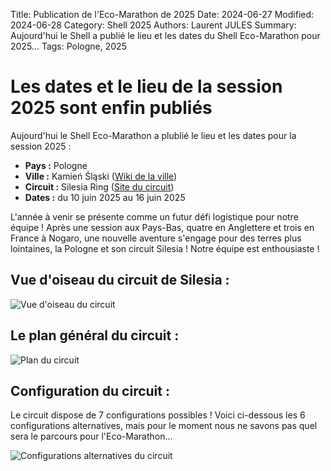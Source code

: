 Title: Publication de l'Eco-Marathon de 2025
Date: 2024-06-27
Modified: 2024-06-28
Category: Shell 2025
Authors: Laurent JULES
Summary: Aujourd'hui le Shell a publié le lieu et les dates du Shell Eco-Marathon pour 2025...
Tags: Pologne, 2025

# Les dates et le lieu de la session 2025 sont enfin publiés
Aujourd'hui le Shell Eco-Marathon a plublié le lieu et les dates pour la session 2025 :

- **Pays :** Pologne
- **Ville :** Kamień Śląski ([Wiki de la ville](https://fr.wikipedia.org/wiki/Kamień_Śląski))
- **Circuit :** Silesia Ring ([Site du circuit](https://silesiaring.pl/))
- **Dates :** du 10 juin 2025 au 16 juin 2025


L'année à venir se présente comme un futur défi logistique pour notre équipe ! Après une session aux Pays-Bas, quatre en Anglettere et trois en France à Nogaro, une nouvelle aventure s'engage pour des terres plus lointaines, la Pologne et son circuit Silesia !
Notre équipe est enthousiaste !

## Vue d'oiseau du circuit de Silesia :
![Vue d'oiseau du circuit](/images/Shell-2025/Decouverte-circuit-Silesia/Vue-oiseau-Silesia-Ring-2.jpg)


## Le plan général du circuit :
![Plan du circuit](/images/Shell-2025/Decouverte-circuit-Silesia/Plan-general-circuit-de-Silesia.jpg)

## Configuration du circuit :
Le circuit dispose de 7 configurations possibles ! Voici ci-dessous les 6 configurations alternatives, mais pour le moment nous ne savons pas quel sera le parcours pour l'Eco-Marathon...

![Configurations alternatives du circuit](/images/Shell-2025/Decouverte-circuit-Silesia/configurations-circuit-Silesia.png)


